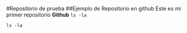#Repositorio de prueba
##Ejemplo de Repositorio en github
Este es mi primer repositorio **Github**
	`ls -la`


`ls -la`


